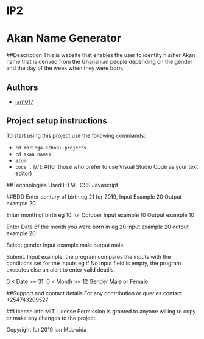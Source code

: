 # IP2
# Akan Name Generator

##Description
This is website that enables the user to identify his/her Akan name that is derived from the Ghananian people depending on the gender and the day of the week when they were born.
## Authors
- [ian1017](https://github.com/ian1017)

## Project setup instructions
To start using this project use the following commands:

- `cd moringa-school-projects`
- `cd akan names`
- `atom .`
-  `code .` [//]: #(for those who prefer to use Visual Studio Code as your text editor)

##Technologies Used
HTML
CSS
Javascript

##BDD
Enter century of birth eg 21 for 2019, Input Example 20 Output example 20

Enter month of birth eg 10 for October Input example 10 Output example 10

Enter Date of the month you were born in eg 20 input example 20 output example 20

Select gender Input example male output male

Submit. Input example, the program compares the inputs with the conditions set for the inputs eg if No input field is empty, the program executes else an alert to enter valid deatils.

0 < Date >= 31.
0 < Month >= 12
Gender Male or Female.

##Support and contact details
For any contribution or queries contact +254743209527

##License info
MIT License
Permission is granted to anyone willing to copy or make any changes to the project.

Copyright (c) 2019 Ian Mdawida
